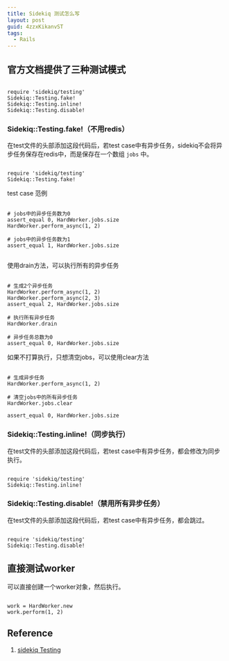 ```yaml
---
title: Sidekiq 测试怎么写
layout: post
guid: 4zzxKikanvST
tags:
  - Rails
---
```


## 官方文档提供了三种测试模式

<pre><code>
require 'sidekiq/testing'
Sidekiq::Testing.fake!
Sidekiq::Testing.inline!
Sidekiq::Testing.disable!
</code></pre>


### Sidekiq::Testing.fake!（不用redis）

在test文件的头部添加这段代码后，若test case中有异步任务，sidekiq不会将异步任务保存在redis中，而是保存在一个数组 `jobs` 中。 

<pre><code>
require 'sidekiq/testing'
Sidekiq::Testing.fake!
</code></pre>

test case 范例

<pre><code>
# jobs中的异步任务数为0
assert_equal 0, HardWorker.jobs.size
HardWorker.perform_async(1, 2)

# jobs中的异步任务数为1
assert_equal 1, HardWorker.jobs.size

</code></pre>

使用drain方法，可以执行所有的异步任务

<pre><code>
# 生成2个异步任务
HardWorker.perform_async(1, 2)
HardWorker.perform_async(2, 3)
assert_equal 2, HardWorker.jobs.size

# 执行所有异步任务
HardWorker.drain

# 异步任务总数为0
assert_equal 0, HardWorker.jobs.size
</code></pre>

如果不打算执行，只想清空jobs，可以使用clear方法

<pre><code>
# 生成异步任务
HardWorker.perform_async(1, 2)

# 清空jobs中的所有异步任务
HardWorker.jobs.clear

assert_equal 0, HardWorker.jobs.size
</code></pre>

### Sidekiq::Testing.inline!（同步执行）

在test文件的头部添加这段代码后，若test case中有异步任务，都会修改为同步执行。

<pre><code>
require 'sidekiq/testing'
Sidekiq::Testing.inline!
</code></pre>

### Sidekiq::Testing.disable!（禁用所有异步任务）

在test文件的头部添加这段代码后，若test case中有异步任务，都会跳过。

<pre><code>
require 'sidekiq/testing'
Sidekiq::Testing.disable!
</code></pre>

## 直接测试worker

可以直接创建一个worker对象，然后执行。

<pre><code>
work = HardWorker.new
work.perform(1, 2)
</code></pre>

## Reference

1. [sidekiq Testing](https://github.com/mperham/sidekiq/wiki/Testing)